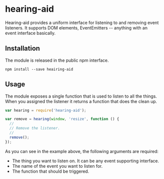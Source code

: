 # hearing-aid

Hearing-aid provides a uniform interface for listening to and removing event
listeners. It supports DOM elements, EventEmitters -- anything with an event
interface basically.

## Installation

The module is released in the public npm interface.

```
npm install --save heairing-aid
```

## Usage

The module exposes a single function that is used to listen to all the things.
When you assigned the listener it returns a function that does the clean up.

```js
var hearing = require('hearing-aid');

var remove = hearing(window, 'resize', function () {
  //
  // Remove the listener.
  //
  remove();
});
```

As you can see in the example above, the following arguments are required:

- The thing you want to listen on. It can be any event supporting interface.
- The name of the event you want to listen for.
- The function that should be triggered.
